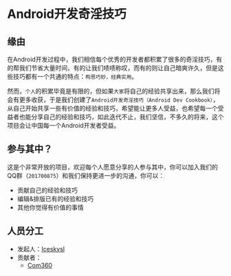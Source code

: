 # Android开发奇淫技巧

## 缘由

在Android开发过程中，我们相信每个优秀的开发者都积累了很多的奇淫技巧，有的帮我们节省大量时间，有的让我们啧啧称叹，而有的则让自己暗爽许久，但是这些技巧都有一个共通的特点：`构思巧妙，经典实用`。

然而，`个人`的积累毕竟是有限的，但如果`大家`将自己的经验共享出来，那么我们将会有更多收获，于是我们创建了`Android开发奇淫技巧（Android Dev Cookbook）`，从自己开始共享一些有价值的经验和技巧，希望能让更多人受益，也希望每一个受益者也能分享自己的经验和技巧，如此迭代不止，我们坚信，不多久的将来，这个项目会让中国每一个Android开发者受益。

## 参与其中？

这是个非常开放的项目，欢迎每个人愿意分享的人参与其中，你可以加入我们的QQ群（`201700875`）和我们保持更进一步的沟通，你可以：

* 贡献自己的经验和技巧
* 编辑&排版已有的经验和技巧
* 其他你觉得有价值的事情

## 人员分工

* 发起人：[Iceskysl](https://github.com/IceskYsl)
* 贡献者：
	* [Com360](https://github.com/com360)
